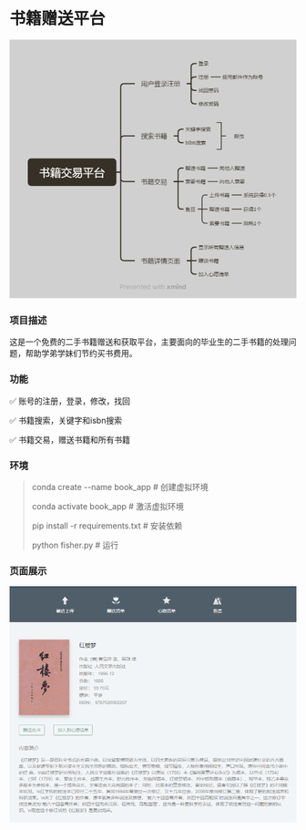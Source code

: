 # 书籍赠送平台

![书籍交易平台](imgs\书籍交易平台.png)

### 项目描述

这是一个免费的二手书籍赠送和获取平台，主要面向的毕业生的二手书籍的处理问题，帮助学弟学妹们节约买书费用。

### 功能

✅ 账号的注册，登录，修改，找回

✅ 书籍搜索，关键字和isbn搜索

✅ 书籍交易，赠送书籍和所有书籍

 ### 环境

>conda create --name book_app  # 创建虚拟环境
>
>conda activate book_app  # 激活虚拟环境
>
>pip install -r requirements.txt  # 安装依赖
>
>python fisher.py  # 运行

### 页面展示

![image-20240617152357601](imgs/book_detail.png)

